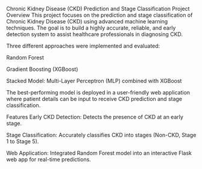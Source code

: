 Chronic Kidney Disease (CKD) Prediction and Stage Classification
Project Overview
This project focuses on the prediction and stage classification of Chronic Kidney Disease (CKD) using advanced machine learning techniques. The goal is to build a highly accurate, reliable, and early detection system to assist healthcare professionals in diagnosing CKD.

Three different approaches were implemented and evaluated:

Random Forest

Gradient Boosting (XGBoost)

Stacked Model: Multi-Layer Perceptron (MLP) combined with XGBoost

The best-performing model is deployed in a user-friendly web application where patient details can be input to receive CKD prediction and stage classification.

Features
Early CKD Detection: Detects the presence of CKD at an early stage.

Stage Classification: Accurately classifies CKD into stages (Non-CKD, Stage 1 to Stage 5).

Web Application: Integrated Random Forest model into an interactive Flask web app for real-time predictions.
